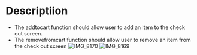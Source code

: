 # Descriptiion

* The addtocart function should allow user to add an item to the check out screen.
* The removefromcart function should allow user to remove an item from the check out screen
![IMG_8170](https://github.com/mrdee1school/rn-assignment6-11138713/assets/169993646/ec1e6c47-b6b8-41fd-9b7c-eef48ae99b07)
![IMG_8169](https://github.com/mrdee1school/rn-assignment6-11138713/assets/169993646/6d37095c-0cc8-4011-b938-1c5b055909db)
